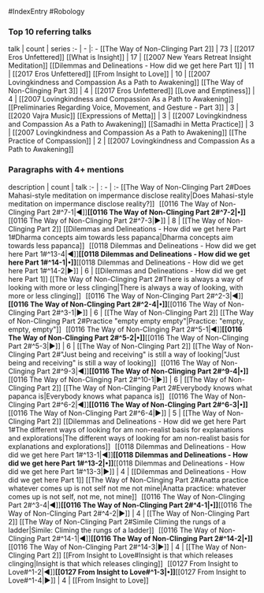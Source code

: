 #IndexEntry #Robology

### Top 10 referring talks
talk | count | series
:- | - |: -
[[The Way of Non-Clinging Part 2]] | 73 | [[2017 Eros Unfettered]]
[[What is Insight]] | 17 | [[2007 New Years Retreat Insight Meditation]]
[[Dilemmas and Delineations - How did we get here Part 1]] | 11 | [[2017 Eros Unfettered]]
[[From Insight to Love]] | 10 | [[2007 Lovingkindness and Compassion As a Path to Awakening]]
[[The Way of Non-Clinging Part 3]] | 4 | [[2017 Eros Unfettered]]
[[Love and Emptiness]] | 4 | [[2007 Lovingkindness and Compassion As a Path to Awakening]]
[[Preliminaries Regarding Voice, Movement, and Gesture - Part 3]] | 3 | [[2020 Vajra Music]]
[[Expressions of Metta]] | 3 | [[2007 Lovingkindness and Compassion As a Path to Awakening]]
[[Samadhi in Metta Practice]] | 3 | [[2007 Lovingkindness and Compassion As a Path to Awakening]]
[[The Practice of Compassion]] | 2 | [[2007 Lovingkindness and Compassion As a Path to Awakening]]

### Paragraphs with 4+ mentions
description | count | talk
:- | : - | :-
[[The Way of Non-Clinging Part 2#Does Mahasi-style meditation on impermance disclose reality\|Does Mahasi-style meditation on impermance disclose reality?]] &nbsp;&nbsp;[[0116 The Way of Non-Clinging Part 2#^7-1\|◀]]**[[0116 The Way of Non-Clinging Part 2#^7-2\|•]]**[[0116 The Way of Non-Clinging Part 2#^7-3\|▶]] | 8 | [[The Way of Non-Clinging Part 2]]
[[Dilemmas and Delineations - How did we get here Part 1#Dharma concepts aim towards less papanca\|Dharma concepts aim towards less papanca]] &nbsp;&nbsp;[[0118 Dilemmas and Delineations - How did we get here Part 1#^13-4\|◀]]**[[0118 Dilemmas and Delineations - How did we get here Part 1#^14-1\|•]]**[[0118 Dilemmas and Delineations - How did we get here Part 1#^14-2\|▶]] | 6 | [[Dilemmas and Delineations - How did we get here Part 1]]
[[The Way of Non-Clinging Part 2#There is always a way of looking with more or less clinging\|There is always a way of looking, with more or less clinging]] &nbsp;&nbsp;[[0116 The Way of Non-Clinging Part 2#^2-3\|◀]]**[[0116 The Way of Non-Clinging Part 2#^2-4\|•]]**[[0116 The Way of Non-Clinging Part 2#^3-1\|▶]] | 6 | [[The Way of Non-Clinging Part 2]]
[[The Way of Non-Clinging Part 2#Practice "empty empty empty"\|Practice: "empty, empty, empty"]] &nbsp;&nbsp;[[0116 The Way of Non-Clinging Part 2#^5-1\|◀]]**[[0116 The Way of Non-Clinging Part 2#^5-2\|•]]**[[0116 The Way of Non-Clinging Part 2#^5-3\|▶]] | 6 | [[The Way of Non-Clinging Part 2]]
[[The Way of Non-Clinging Part 2#"Just being and receiving" is still a way of looking\|"Just being and receiving" is still a way of looking]] &nbsp;&nbsp;[[0116 The Way of Non-Clinging Part 2#^9-3\|◀]]**[[0116 The Way of Non-Clinging Part 2#^9-4\|•]]**[[0116 The Way of Non-Clinging Part 2#^10-1\|▶]] | 6 | [[The Way of Non-Clinging Part 2]]
[[The Way of Non-Clinging Part 2#Everybody knows what papanca is\|Everybody knows what papanca is]] &nbsp;&nbsp;[[0116 The Way of Non-Clinging Part 2#^6-2\|◀]]**[[0116 The Way of Non-Clinging Part 2#^6-3\|•]]**[[0116 The Way of Non-Clinging Part 2#^6-4\|▶]] | 5 | [[The Way of Non-Clinging Part 2]]
[[Dilemmas and Delineations - How did we get here Part 1#The different ways of looking for am non-realist basis for explanations and explorations\|The different ways of looking for am non-realist basis for explanations and explorations]] &nbsp;&nbsp;[[0118 Dilemmas and Delineations - How did we get here Part 1#^13-1\|◀]]**[[0118 Dilemmas and Delineations - How did we get here Part 1#^13-2\|•]]**[[0118 Dilemmas and Delineations - How did we get here Part 1#^13-3\|▶]] | 4 | [[Dilemmas and Delineations - How did we get here Part 1]]
[[The Way of Non-Clinging Part 2#Anatta practice whatever comes up is not self not me not mine\|Anatta practice: whatever comes up is not self, not me, not mine]] &nbsp;&nbsp;[[0116 The Way of Non-Clinging Part 2#^3-4\|◀]]**[[0116 The Way of Non-Clinging Part 2#^4-1\|•]]**[[0116 The Way of Non-Clinging Part 2#^4-2\|▶]] | 4 | [[The Way of Non-Clinging Part 2]]
[[The Way of Non-Clinging Part 2#Simile Climing the rungs of a ladder\|Simile: Climing the rungs of a ladder]] &nbsp;&nbsp;[[0116 The Way of Non-Clinging Part 2#^14-1\|◀]]**[[0116 The Way of Non-Clinging Part 2#^14-2\|•]]**[[0116 The Way of Non-Clinging Part 2#^14-3\|▶]] | 4 | [[The Way of Non-Clinging Part 2]]
[[From Insight to Love#Insight is that which releases clinging\|Insight is that which releases clinging]] &nbsp;&nbsp;[[0127 From Insight to Love#^1-2\|◀]]**[[0127 From Insight to Love#^1-3\|•]]**[[0127 From Insight to Love#^1-4\|▶]] | 4 | [[From Insight to Love]]

